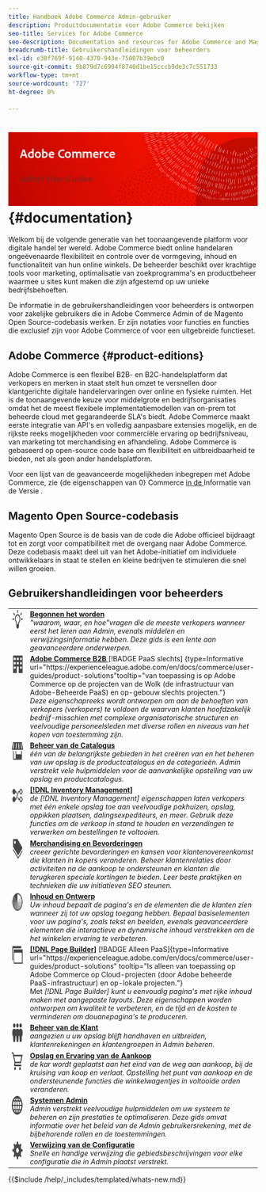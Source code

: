 ```yaml
---
title: Handboek Adobe Commerce Admin-gebruiker
description: Productdocumentatie voor Adobe Commerce bekijken
seo-title: Services for Adobe Commerce
seo-description: Documentation and resources for Adobe Commerce and Magento Open Source users working in the Admin.
breadcrumb-title: Gebruikershandleidingen voor beheerders
exl-id: e30f769f-9140-4370-943e-75007b39ebc0
source-git-commit: 9b879d7c6984f8740d1be15cccb9de3c7c551733
workflow-type: tm+mt
source-wordcount: '727'
ht-degree: 0%

---
```


# &#x200B;<!-- use banner as heading -->![ documentatie Admin ](./assets/banner-user-home.png) {#documentation}

Welkom bij de volgende generatie van het toonaangevende platform voor digitale handel ter wereld. Adobe Commerce biedt online handelaren ongeëvenaarde flexibiliteit en controle over de vormgeving, inhoud en functionaliteit van hun online winkels. De beheerder beschikt over krachtige tools voor marketing, optimalisatie van zoekprogramma&#39;s en productbeheer waarmee u sites kunt maken die zijn afgestemd op uw unieke bedrijfsbehoeften.

De informatie in de gebruikershandleidingen voor beheerders is ontworpen voor zakelijke gebruikers die in Adobe Commerce Admin of de Magento Open Source-codebasis werken. Er zijn notaties voor functies en functies die exclusief zijn voor Adobe Commerce of voor een uitgebreide functieset.

## Adobe Commerce {#product-editions}

Adobe Commerce is een flexibel B2B- en B2C-handelsplatform dat verkopers en merken in staat stelt hun omzet te versnellen door klantgerichte digitale handelervaringen over online en fysieke ruimten. Het is de toonaangevende keuze voor middelgrote en bedrijfsorganisaties omdat het de meest flexibele implementatiemodellen van on-prem tot beheerde cloud met gegarandeerde SLA&#39;s biedt. Adobe Commerce maakt eerste integratie van API&#39;s en volledig aanpasbare extensies mogelijk, en de rijkste reeks mogelijkheden voor commerciële ervaring op bedrijfsniveau, van marketing tot merchandising en afhandeling. Adobe Commerce is gebaseerd op open-source code base om flexibiliteit en uitbreidbaarheid te bieden, net als geen ander handelsplatform.

Voor een lijst van de geavanceerde mogelijkheden inbegrepen met Adobe Commerce, zie {de eigenschappen van 0} Commerce [ in de ](https://experienceleague.adobe.com/docs/commerce-operations/release/features.html?lang=en) Informatie van de Versie _._

## Magento Open Source-codebasis

Magento Open Source is de basis van de code die Adobe officieel bijdraagt tot en zorgt voor compatibiliteit met de overgang naar Adobe Commerce. Deze codebasis maakt deel uit van het Adobe-initiatief om individuele ontwikkelaars in staat te stellen en kleine bedrijven te stimuleren die snel willen groeien.

## Gebruikershandleidingen voor beheerders

<table>
<tr>
   <td valign="top" width="60px">
       <img alt="Aan de slag" src="./assets/icon-lightbulb.svg" width="40" height="40" /></td>
   <td valign="top">
   <a href="https://experienceleague.adobe.com/docs/commerce-admin/start/guide-overview.html"><strong> Begonnen het worden </strong></a>
    <div>
    <em> "waarom, waar, en hoe"vragen die de meeste verkopers wanneer eerst het leren aan Admin, evenals middelen en verwijzingsinformatie hebben. Deze gids is een lente aan geavanceerdere onderwerpen.</em>
    <br> </div>
  </td>
  </tr>
<tr>
  <td valign="top">
      <img alt="Adobe Commerce B2B" src="./assets/icon-building.svg" width="40" height="40"/></td>
   <td valign="top"><a href="https://experienceleague.adobe.com/docs/commerce-admin/b2b/guide-overview.html"><strong> Adobe Commerce B2B </strong></a> [!BADGE PaaS slechts] {type=Informative url="https://experienceleague.adobe.com/en/docs/commerce/user-guides/product-solutions"tooltip="van toepassing is op Adobe Commerce op de projecten van de Wolk (de infrastructuur van Adobe-Beheerde PaaS) en op-gebouw slechts projecten."}
    <div><em> Deze eigenschapreeks wordt ontworpen om aan de behoeften van verkopers (verkopers) te voldoen de waarvan klanten hoofdzakelijk bedrijf-misschien met complexe organisatorische structuren en veelvoudige personeelsleden met diverse rollen en niveaus van het kopen van toestemming zijn.</em>
    <br></div>
  </td>
</tr>
<tr>
  <td valign="top">
    <img alt="Catalogusbeheer" src="./assets/icon-shop.svg" width="40" height="40"/></td>
   <td valign="top"><a href="https://experienceleague.adobe.com/docs/commerce-admin/catalog/guide-overview.html"><strong> Beheer van de Catalogus </strong></a>
    <div><em> één van de belangrijkste gebieden in het creëren van en het beheren van uw opslag is de productcatalogus en de categorieën. Admin verstrekt vele hulpmiddelen voor de aanvankelijke opstelling van uw opslag en productcatalogus.</em>
    <br></div>
  </td>
    </tr>
<tr>
    <td valign="top">
       <img alt="Inventory management" src="./assets/icon-transfer.svg" width="40" height="40"/></td>
   <td valign="top"><a href="https://experienceleague.adobe.com/docs/commerce-admin/inventory/guide-overview.html"> <strong>[!DNL Inventory Management]</strong></a>
    <div><em> de [!DNL Inventory Management] eigenschappen laten verkopers met één enkele opslag toe aan veelvoudige pakhuizen, opslag, oppikken plaatsen, dalingsexpediteurs, en meer. Gebruik deze functies om de verkoop in stand te houden en verzendingen te verwerken om bestellingen te voltooien. </em></div>
  </td>
</tr>
<tr>
    <td valign="top">
       <img alt="Merchandising en promoties" src="./assets/icon-labels.svg" width="40" height="40"/></td>
   <td valign="top"><a href="https://experienceleague.adobe.com/docs/commerce-admin/marketing/guide-overview.html"> <strong> Merchandising en Bevorderingen </strong> </a>
    <div><em> creeer gerichte bevorderingen en kansen voor klantenovereenkomst die klanten in kopers veranderen. Beheer klantenrelaties door activiteiten na de aankoop te ondersteunen en klanten die terugkeren speciale kortingen te bieden. Leer beste praktijken en technieken die uw initiatieven SEO steunen.</em></div>
  </td>
</tr>
<tr>
    <td valign="top">
       <img alt="Inhoud en ontwerp" src="./assets/icon-color-wheel.svg" width="40" height="40"/></td>
   <td valign="top"><a href="https://experienceleague.adobe.com/docs/commerce-admin/content-design/guide-overview.html"> <strong> Inhoud en Ontwerp </strong> </a>
    <div><em> Uw inhoud bepaalt de pagina's en de elementen die de klanten zien wanneer zij tot uw opslag toegang hebben. Bepaal basiselementen voor uw pagina's, zoals tekst en beelden, evenals geavanceerdere elementen die interactieve en dynamische inhoud verstrekken om de het winkelen ervaring te verbeteren.</em></div>
  </td>
</tr>
<tr>
    <td valign="top">
       <img alt="Page Builder" src="./assets/icon-web-pages.svg" width="40" height="40"/></td>
   <td valign="top"><a href="https://experienceleague.adobe.com/docs/commerce-admin/page-builder/guide-overview.html"> <strong>[!DNL Page Builder]</strong></a> [!BADGE Alleen PaaS]{type=Informative url="https://experienceleague.adobe.com/en/docs/commerce/user-guides/product-solutions" tooltip="Is alleen van toepassing op Adobe Commerce op Cloud-projecten (door Adobe beheerde PaaS-infrastructuur) en op-lokale projecten."}
    <div>Met <em>[!DNL Page Builder] kunt u eenvoudig pagina's met rijke inhoud maken met aangepaste layouts. Deze eigenschappen worden ontworpen om kwaliteit te verbeteren, en de tijd en de kosten te verminderen om douanepagina's te produceren.</em></div>
  </td>
</tr>
<tr>
    <td valign="top">
       <img alt="Klantenbeheer" src="./assets/icon-demographic.svg" width="40" height="40"/></td>
   <td valign="top"><a href="https://experienceleague.adobe.com/docs/commerce-admin/customers/guide-overview.html"> <strong> Beheer van de Klant </strong> </a>
    <div><em> aangezien u uw opslag blijft handhaven en uitbreiden, klantenrekeningen en klantengroepen in Admin beheren.</em></div>
  </td>
</tr>
<tr>
    <td valign="top">
       <img alt="Winkels en koopervaring" src="./assets/icon-shopping-cart.svg" width="40" height="40"/></td>
   <td valign="top"><a href="https://experienceleague.adobe.com/docs/commerce-admin/stores-sales/guide-overview.html"> <strong> Opslag en Ervaring van de Aankoop </strong> </a>
    <div><em> de kar wordt geplaatst aan het eind van de weg aan aankoop, bij de kruising van koop en verlaat. Opstelling het punt van aankoop en de ondersteunende functies die winkelwagentjes in voltooide orden veranderen.</em></div>
  </td>
</tr>
<tr>
    <td valign="top">
       <img alt="Beheersystemen" src="./assets/icon-globe-grid.svg" width="40" height="40"/></td>
   <td valign="top"><a href="https://experienceleague.adobe.com/docs/commerce-admin/systems/guide-overview.html"> <strong> Systemen Admin </strong> </a>
    <div><em> Admin verstrekt veelvoudige hulpmiddelen om uw systeem te beheren en zijn prestaties te optimaliseren. Deze gids omvat informatie over het beleid van de Admin gebruikersrekening, met de bijbehorende rollen en de toestemmingen.</em></div>
  </td>
</tr>
<tr>
    <td valign="top">
       <img alt="Configuratieverwijzing" src="./assets/icon-settings.svg" width="40" height="40"/></td>
   <td valign="top"><a href="https://experienceleague.adobe.com/docs/commerce-admin/config/guide-overview.html"> <strong> Verwijzing van de Configuratie </strong> </a>
    <div><em> Snelle en handige verwijzing die gebiedsbeschrijvingen voor elke configuratie die in Admin plaatst verstrekt.</em></div>
  </td>
</tr>
</table>

{{$include /help/_includes/templated/whats-new.md}}

<!-- Last updated from includes: 2025-09-12 21:57:58 -->

